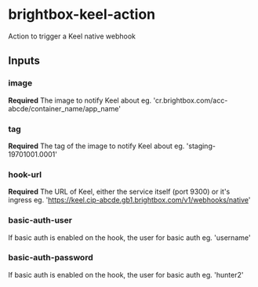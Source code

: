 # brightbox-keel-action

Action to trigger a Keel native webhook

## Inputs

### image

**Required** The image to notify Keel about eg. 'cr.brightbox.com/acc-abcde/container_name/app_name'

### tag

**Required** The tag of the image to notify Keel about eg. 'staging-19701001.0001'

### hook-url

**Required** The URL of Keel, either the service itself (port 9300) or it's ingress eg. 'https://keel.cip-abcde.gb1.brightbox.com/v1/webhooks/native'

### basic-auth-user

If basic auth is enabled on the hook, the user for basic auth eg. 'username'

### basic-auth-password

If basic auth is enabled on the hook, the user for basic auth eg. 'hunter2'
